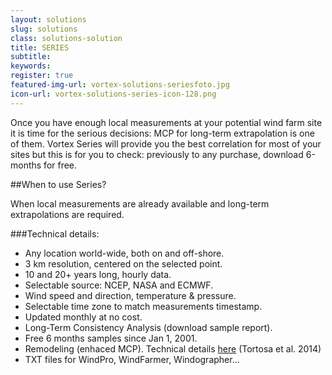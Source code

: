 ```yaml
---
layout: solutions
slug: solutions
class: solutions-solution
title: SERIES
subtitle:
keywords: 
register: true
featured-img-url: vortex-solutions-seriesfoto.jpg
icon-url: vortex-solutions-series-icon-128.png
---
```


<p class="lead">Once you have enough local measurements at your potential wind farm site it is time for the serious decisions: MCP for long-term extrapolation is one of them. Vortex Series will provide you the best correlation for most of your sites but this is for you to check: previously to any purchase, download 6-months for free.</p>

##When to use Series?

When local measurements are already available and long-term extrapolations are required.

###Technical details:

- Any location world-wide, both on and off-shore.
- 3 km resolution, centered on the selected point.
- 10 and 20+ years long, hourly data.
- Selectable source: NCEP, NASA and ECMWF.
- Wind speed and direction, temperature & pressure.
- Selectable time zone to match measurements timestamp.
- Updated monthly at no cost.
- Long-Term Consistency Analysis (download sample report).
- Free 6 months samples since Jan 1, 2001.
- Remodeling (enhaced MCP). Technical details <a href="../docs/EWEA2014_Atortosa.pdf" target=_blank>here</a> (Tortosa et al. 2014)
- TXT files for WindPro, WindFarmer, Windographer...
